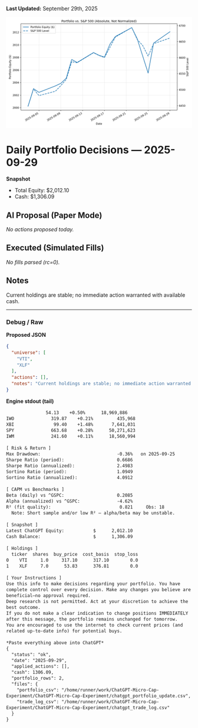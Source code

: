 **Last Updated:** September 29th, 2025

![Latest Performance Results](Results.png)

# Daily Portfolio Decisions — 2025-09-29

**Snapshot**
- Total Equity: $2,012.10
- Cash: $1,306.09

## AI Proposal (Paper Mode)
_No actions proposed today._

## Executed (Simulated Fills)
_No fills parsed (rc=0)._

## Notes
Current holdings are stable; no immediate action warranted with available cash.

---
### Debug / Raw
**Proposed JSON**
```json
{
  "universe": [
    "VTI",
    "XLF"
  ],
  "actions": [],
  "notes": "Current holdings are stable; no immediate action warranted with available cash."
}
```

**Engine stdout (tail)**
```
               54.13    +0.50%      18,969,886
IWO              319.87    +0.21%         435,968
XBI               99.40    +1.48%       7,641,031
SPY              663.68    +0.28%      50,271,623
IWM              241.60    +0.11%      18,560,994

[ Risk & Return ]
Max Drawdown:                             -0.36%   on 2025-09-25
Sharpe Ratio (period):                    0.6686
Sharpe Ratio (annualized):                2.4983
Sortino Ratio (period):                   1.0949
Sortino Ratio (annualized):               4.0912

[ CAPM vs Benchmarks ]
Beta (daily) vs ^GSPC:                    0.2085
Alpha (annualized) vs ^GSPC:              -4.62%
R² (fit quality):                          0.821     Obs: 18
  Note: Short sample and/or low R² — alpha/beta may be unstable.

[ Snapshot ]
Latest ChatGPT Equity:           $      2,012.10
Cash Balance:                    $      1,306.09

[ Holdings ]
  ticker  shares  buy_price  cost_basis  stop_loss
0    VTI     1.0     317.10      317.10        0.0
1    XLF     7.0      53.83      376.81        0.0

[ Your Instructions ]
Use this info to make decisions regarding your portfolio. You have complete control over every decision. Make any changes you believe are beneficial—no approval required.
Deep research is not permitted. Act at your discretion to achieve the best outcome.
If you do not make a clear indication to change positions IMMEDIATELY after this message, the portfolio remains unchanged for tomorrow.
You are encouraged to use the internet to check current prices (and related up-to-date info) for potential buys.

*Paste everything above into ChatGPT*
{
  "status": "ok",
  "date": "2025-09-29",
  "applied_actions": [],
  "cash": 1306.09,
  "portfolio_rows": 2,
  "files": {
    "portfolio_csv": "/home/runner/work/ChatGPT-Micro-Cap-Experiment/ChatGPT-Micro-Cap-Experiment/chatgpt_portfolio_update.csv",
    "trade_log_csv": "/home/runner/work/ChatGPT-Micro-Cap-Experiment/ChatGPT-Micro-Cap-Experiment/chatgpt_trade_log.csv"
  }
}

```